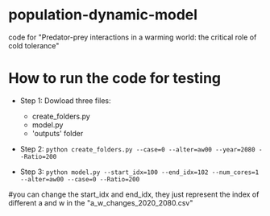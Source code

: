 # population-dynamic-model
code for "Predator-prey interactions in a warming world: the critical role of cold tolerance"

# How to run the code for testing
- Step 1: Dowload three files:
  - create_folders.py
  - model.py
  - 'outputs' folder

- Step 2: 
`
python create_folders.py --case=0 --alter=aw00 --year=2080 --Ratio=200
`

- Step 3: 
`
python model.py --start_idx=100 --end_idx=102 --num_cores=1 --alter=aw00 --case=0 --Ratio=200
`

#you can change the start_idx and end_idx, they just represent the index of different a and w in the "a_w_changes_2020_2080.csv"
